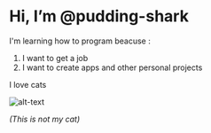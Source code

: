 # Hi, I’m @pudding-shark
I'm learning how to program beacuse :
1. I want to get a job
2. I want to create apps and other personal projects

I love cats 

![alt-text](https://i.pinimg.com/564x/b7/ed/00/b7ed009538f05ab8ffeb95c1f6167dbf.jpg)

*(This is not my cat)*
